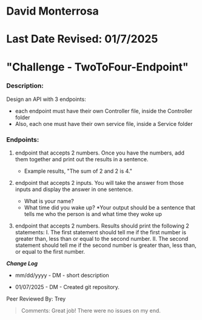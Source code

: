 # David Monterrosa
# Last Date Revised: 01/7/2025
# "Challenge - TwoToFour-Endpoint"
### Description:
Design an API with 3 endpoints:
- each endpoint must have their own Controller file, inside the Controller folder
- Also, each one must have their own service file, inside a Service folder

### Endpoints:
1. endpoint that accepts 2 numbers.  Once you have the numbers, add them together and print out the results in a sentence.
     - Example results, "The sum of 2 and 2 is 4."

2. endpoint that accepts 2 inputs. You will take the answer from those inputs and display the answer in one sentence.
     - What is your name? 
     - What time did you wake up?
     *Your output should be a sentence that tells me who the person is and what time they woke up

3. endpoint that accepts 2 numbers. Results should print the following 2 statements:
     I. The first statement should tell me if the first number is greater than, less than or equal to the second number.
     II. The second statement should tell me if the second number is greater than, less than, or equal to the first number.


***Change Log***
+ mm/dd/yyyy - DM - short description
- 01/07/2025 - DM - Created git repository.

Peer Reviewed By: Trey 
> Comments: Great job! There were no issues on my end.
